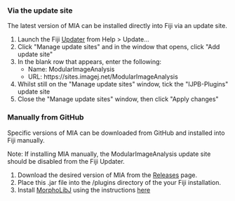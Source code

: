 ### Via the update site
The latest version of MIA can be installed directly into Fiji via an update site.
1. Launch the Fiji [Updater](https://imagej.net/Updater) from Help > Update...
2. Click "Manage update sites" and in the window that opens, click "Add update site" 
3. In the blank row that appears, enter the following:
    - Name: ModularImageAnalysis
    - URL: https:/[]()/sites.imagej.net/ModularImageAnalysis
4. Whilst still on the "Manage update sites" window, tick the "IJPB-Plugins" update site
4. Close the "Manage update sites" window, then click "Apply changes"

### Manually from GitHub
Specific versions of MIA can be downloaded from GitHub and installed into Fiji manually.

Note: If installing MIA manually, the ModularImageAnalysis update site should be disabled from the Fiji Updater.
1. Download the desired version of MIA from the [Releases](https://github.com/mianalysis/mia/releases) page.
2. Place this .jar file into the /plugins directory of the your Fiji installation.
3. Install [MorphoLibJ](http://imagej.net/plugins/morpholibj) using the instructions [here](http://imagej.net/plugins/morpholibj#installation)